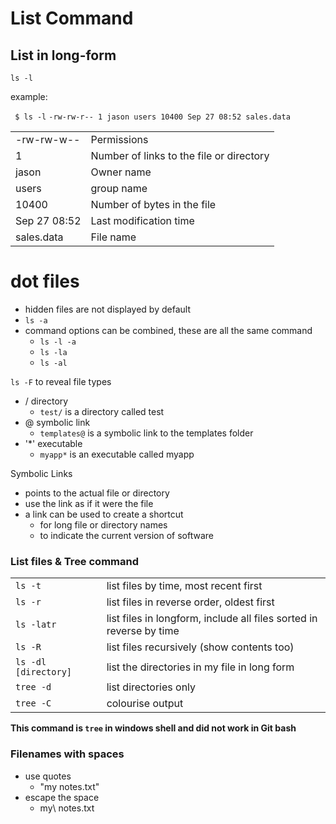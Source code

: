 # List Command

## List in long-form
``` ls -l ```

example:

``` $ ls -l```
``` -rw-rw-r-- 1 jason users 10400 Sep 27 08:52 sales.data ```

| | |
|-|-|
|-rw-rw-w--|Permissions|
|1|Number of links to the file or directory|
|jason|Owner name|
|users|group name|
|10400|Number of bytes in the file|
|Sep 27 08:52|Last modification time|
|sales.data|File name|

# dot files
- hidden files are not displayed by default
- ```ls -a```
- command options can be combined, these are all the same command
    - ```ls -l -a```
    - ```ls -la```
    - ```ls -al```

```ls -F``` to reveal file types
- / directory
    - ```test/``` is a directory called test
- @ symbolic link
    - ```templates@``` is a symbolic link to the templates folder
- '*' executable
    - ```myapp*``` is an executable called myapp

Symbolic Links
- points to the actual file or directory
- use the link as if it were the file
- a link can be used to create a shortcut
    - for long file or directory names
    - to indicate the current version of software

### List files & Tree command
| | |
|-|-|
|```ls -t```|list files by time, most recent first|
|```ls -r```|list files in reverse order, oldest first|
|```ls -latr```|list files in longform, include all files sorted in reverse by time|
|```ls -R```|list files recursively (show contents too)|
|```ls -dl [directory]```|list the directories in my file in long form|
|```tree -d```|list directories only|
|```tree -C```|colourise output|

**This command is ```tree``` in windows shell and did not work in Git bash**

### Filenames with spaces
- use quotes
    - "my notes.txt"
- escape the space
    - my\ notes.txt

